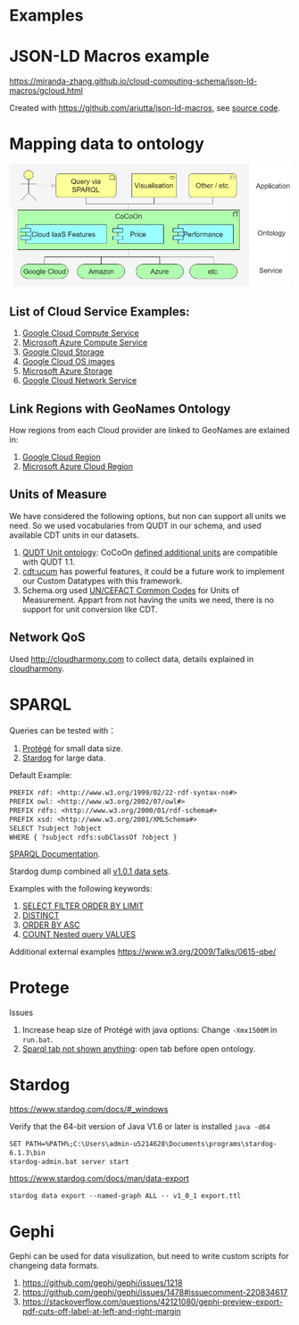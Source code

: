# Examples
# JSON-LD Macros example
https://miranda-zhang.github.io/cloud-computing-schema/json-ld-macros/gcloud.html

Created with https://github.com/ariutta/json-ld-macros, see [source code](https://github.com/miranda-zhang/cloud-computing-schema/tree/gh-pages/json-ld-macros).

# Mapping data to ontology
![Workflow](https://raw.githubusercontent.com/miranda-zhang/draw.io/master/cocoon_usecase.jpg "Workflow Overview")

## List of Cloud Service Examples:
1. [Google Cloud Compute Service](gcloud/compute.md)
2. [Microsoft Azure Compute Service](azure/compute.md)
3. [Google Cloud Storage](gcloud/storage.md)
4. [Google Cloud OS images](gcloud/os.md)
5. [Microsoft Azure Storage](azure/storage.md)
6. [Google Cloud Network Service](gcloud/network.md)

## Link Regions with GeoNames Ontology
How regions from each Cloud provider are linked to GeoNames
are exlained in:
1. [Google Cloud Region](gcloud/region.md)
2. [Microsoft Azure Cloud Region](azure/region.md) 

## Units of Measure
We have considered the following options, but non can support all units we need.
So we used vocabularies from QUDT in our schema, and used available CDT units in our datasets.

1. [QUDT Unit ontology](unit/QUDT.md): CoCoOn [defined additional units](unit/README.md) are compatible with QUDT 1.1.
2. [cdt:ucum](unit/cdt.md) has powerful features, it could be a future work to implement our Custom Datatypes with this framework.
3. Schema.org used [UN/CEFACT Common Codes](http://wiki.goodrelations-vocabulary.org/Documentation/UN/CEFACT_Common_Codes) for Units of Measurement. Appart from not having the units we need, there is no support for unit conversion like CDT.

## Network QoS
Used http://cloudharmony.com to collect data, details explained in [cloudharmony](cloudharmony/README.md).

# SPARQL
Queries can be tested with：
1. [Protégé](#protege) for small data size.
2. [Stardog](#stardog) for large data.

Default Example:
```
PREFIX rdf: <http://www.w3.org/1999/02/22-rdf-syntax-ns#>
PREFIX owl: <http://www.w3.org/2002/07/owl#>
PREFIX rdfs: <http://www.w3.org/2000/01/rdf-schema#>
PREFIX xsd: <http://www.w3.org/2001/XMLSchema#>
SELECT ?subject ?object
WHERE { ?subject rdfs:subClassOf ?object }
```
[SPARQL Documentation](https://www.w3.org/TR/sparql11-query/).

Stardog dump combined all [v1.0.1 data sets](../stardog/v1_0_1.ttl).

Examples with the following keywords:
1. [SELECT FILTER ORDER BY LIMIT](sparql/filter_vm_order_desc_limit.md)
2. [DISTINCT](sparql/vm_less_or_equal_4cores.md)
3. [ORDER BY ASC](sparql/storage_size_greater_than.md)
4. [COUNT Nested query VALUES](sparql/gcloud_stat_count.md)

Additional external examples
https://www.w3.org/2009/Talks/0615-qbe/

# Protege
Issues
1. Increase heap size of Protégé with java options: Change `-Xmx1500M` in `run.bat`.
2. [Sparql tab not shown anything](https://stackoverflow.com/questions/44328191/sparql-query-tab-in-protege-doesnt-show-anything): open tab before open ontology.

# Stardog
https://www.stardog.com/docs/#_windows

Verify that the 64-bit version of Java V1.6 or later is installed `java -d64`

```
SET PATH=%PATH%;C:\Users\admin-u5214628\Documents\programs\stardog-6.1.3\bin
stardog-admin.bat server start
```
https://www.stardog.com/docs/man/data-export
```
stardog data export --named-graph ALL -- v1_0_1 export.ttl
```

# Gephi
Gephi can be used for data visulization, but need to write custom scripts for changeing data formats.
1. https://github.com/gephi/gephi/issues/1218
2. https://github.com/gephi/gephi/issues/1478#issuecomment-220834617
3. https://stackoverflow.com/questions/42121080/gephi-preview-export-pdf-cuts-off-label-at-left-and-right-margin
